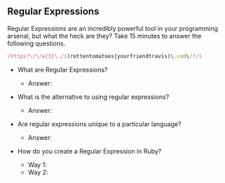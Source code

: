 ## Regular Expressions 

Regular Expressions are an incredibly powerful tool in your programming arsenal, but what the heck are they? Take 15 minutes to answer the following questions.


```ruby
/https?\/\/w{3}\./i(rottentomatoes|yourfriendtravis)\.com\/?/i
```

- What are Regular Expressions?
  - Answer:

- What is the alternative to using regular expressions?
  - Answer:

- Are regular expressions unique to a particular language?
  - Answer: 

- How do you create a Regular Expression in Ruby?
  - Way 1:
  - Way 2:

